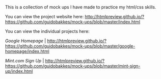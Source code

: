 This is a collection of mock ups I have made to practice my html/css skills.

You can view the project website here: http://htmlpreview.github.io/?https://github.com/guidobakkes/mock-ups/blob/master/index.html

You can view the individual projects here:

*Google Homepage* | http://htmlpreview.github.io/?https://github.com/guidobakkes/mock-ups/blob/master/google-homepage/index.html

*Mint.com Sign Up* | http://htmlpreview.github.io/?https://github.com/guidobakkes/mock-ups/blob/master/mint-sign-up/index.html
